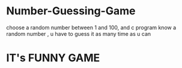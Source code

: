 # Number-Guessing-Game
choose a random number between 1 and 100, and c program know a random number , u have to guess it as many time as  u can
# IT's FUNNY GAME 
